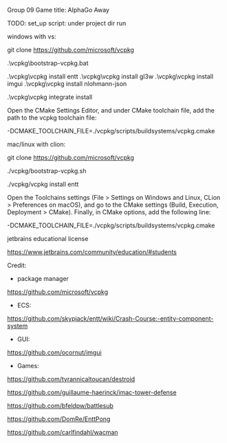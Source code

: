 Group 09
Game title: AIphaGo Away

TODO: set_up script:
under project dir run

windows with vs:

git clone https://github.com/microsoft/vcpkg

.\vcpkg\bootstrap-vcpkg.bat

.\vcpkg\vcpkg install entt
.\vcpkg\vcpkg install gl3w
.\vcpkg\vcpkg install imgui
.\vcpkg\vcpkg install nlohmann-json


.\vcpkg\vcpkg integrate install

Open the CMake Settings Editor, and under CMake toolchain file, add the path to the vcpkg toolchain file:

-DCMAKE_TOOLCHAIN_FILE=./vcpkg/scripts/buildsystems/vcpkg.cmake

mac/linux with clion:

git clone https://github.com/microsoft/vcpkg

./vcpkg/bootstrap-vcpkg.sh

./vcpkg/vcpkg install entt

Open the Toolchains settings (File > Settings on Windows and Linux, CLion > Preferences on macOS), and go to the CMake settings (Build, Execution, Deployment > CMake). Finally, in CMake options, add the following line:

-DCMAKE_TOOLCHAIN_FILE=./vcpkg/scripts/buildsystems/vcpkg.cmake

jetbrains educational license

https://www.jetbrains.com/community/education/#students

Credit:

- package manager

https://github.com/microsoft/vcpkg

- ECS:

https://github.com/skypjack/entt/wiki/Crash-Course:-entity-component-system

- GUI:

https://github.com/ocornut/imgui

- Games:

https://github.com/tyrannicaltoucan/destroid

https://github.com/guillaume-haerinck/imac-tower-defense

https://github.com/bfeldpw/battlesub

https://github.com/DomRe/EnttPong

https://github.com/carlfindahl/wacman




